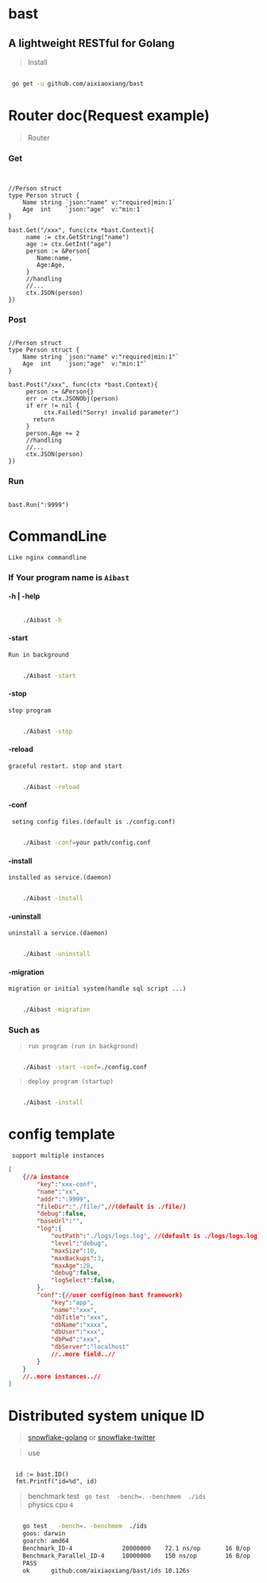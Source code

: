 # bast

## A lightweight RESTful  for Golang


> Install

``` bash

 go get -u github.com/aixiaoxiang/bast

 ```

# Router doc(Request example)

> Router
 

### Get

``` golang


//Person struct 
type Person struct {
	Name string `json:"name" v:"required|min:1`
	Age  int    `json:"age"  v:"min:1` 
}

bast.Get("/xxx", func(ctx *bast.Context){
     name := ctx.GetString("name")
     age := ctx.GetInt("age") 
     person := &Person{
        Name:name,
        Age:Age, 
     }
     //handling
     //...
     ctx.JSON(person)
})

```
 

### Post

``` golang

//Person struct 
type Person struct {
	Name string `json:"name" v:"required|min:1"`
	Age  int    `json:"age"  v:"min:1"` 
} 

bast.Post("/xxx", func(ctx *bast.Context){
     person := &Person{}  
     err := ctx.JSONObj(person)
     if err != nil {
          ctx.Failed("Sorry! invalid parameter")
	   return
     }
     person.Age += 2
     //handling
     //...
     ctx.JSON(person)
}) 

```

### Run 

``` golang

bast.Run(":9999")

```
  

# CommandLine

` Like nginx commandline `

### If Your program name is ``` Aibast ```

#### -h | -help

``` bash

    ./Aibast -h

```

#### -start   

` Run in background  `

``` bash

    ./Aibast -start

```

#### -stop 

` stop program `

``` bash

    ./Aibast -stop

```

#### -reload    

`graceful restart. stop and start`

``` bash

    ./Aibast -reload

```

#### -conf 

` seting config files.(default is ./config.conf)`

``` bash

    ./Aibast -conf=your path/config.conf 

```


#### -install 

`installed as service.(daemon) `


``` bash

    ./Aibast -install

```


#### -uninstall 

`uninstall a service.(daemon) `


``` bash

    ./Aibast -uninstall

```
 

#### -migration 
 
` migration or initial system(handle sql script ...) `

``` bash

    ./Aibast -migration

```
 
### Such as

>` run program (run in background) `


``` bash  

    ./Aibast -start -conf=./config.conf 

```


> ` deploy program (startup) `


``` bash  

    ./Aibast -install

```

# config template

` support multiple instances` 
 

``` json
[
    {//a instance
        "key":"xxx-conf",
        "name":"xx",
        "addr":":9999",
        "fileDir":"./file/",//(default is ./file/)
        "debug":false,
        "baseUrl":"",
        "log":{
            "outPath":"./logs/logs.log", //(default is ./logs/logs.log)
            "level":"debug",
            "maxSize":10,
            "maxBackups":3,
            "maxAge":28,
            "debug":false,
            "logSelect":false,
        },
        "conf":{//user config(non bast framework)
            "key":"app",
            "name":"xxx",
            "dbTitle":"xxx",
            "dbName":"xxxx",
            "dbUser":"xxx",
            "dbPwd":"xxx",
            "dbServer":"localhost"
            //..more field..//
        }
    }
    //..more instances..//
]

```

# Distributed system unique ID    

> [snowflake-golang](https://github.com/bwmarrin/snowflake)  or [snowflake-twitter](https://github.com/twitter/snowflake)   
 

> use  

``` golang

  id := bast.ID()
  fmt.Printf("id=%d", id)

```

> benchmark test ``` go test  -bench=. -benchmem  ./ids```   
physics cpu ``` 4 ```

``` bash

    go test   -bench=. -benchmem  ./ids
    goos: darwin
    goarch: amd64 
    Benchmark_ID-4              20000000    72.1 ns/op       16 B/op     1 allocs/op
    Benchmark_Parallel_ID-4     10000000    150 ns/op        16 B/op     1 allocs/op
    PASS
    ok      github.com/aixiaoxiang/bast/ids 10.126s

```
